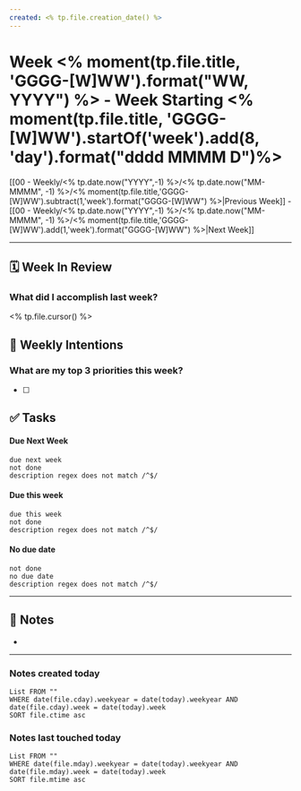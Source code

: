 ```yaml
---
created: <% tp.file.creation_date() %>
---
```

# Week <% moment(tp.file.title, 'GGGG-[W]WW').format("WW, YYYY") %>  - Week Starting  <% moment(tp.file.title, 'GGGG-[W]WW').startOf('week').add(8, 'day').format("dddd MMMM D")%>

[[00 - Weekly/<% tp.date.now("YYYY",-1) %>/<% tp.date.now("MM-MMMM", -1) %>/<% moment(tp.file.title,'GGGG-[W]WW').subtract(1,'week').format("GGGG-[W]WW") %>|Previous Week]] - [[00 - Weekly/<% tp.date.now("YYYY",-1) %>/<% tp.date.now("MM-MMMM", -1) %>/<% moment(tp.file.title,'GGGG-[W]WW').add(1,'week').format("GGGG-[W]WW") %>|Next Week]]

---
## 🗓️ Week In Review
### What did I accomplish last week?
<% tp.file.cursor() %>

## 🎯 Weekly Intentions
### What are my top 3 priorities this week?
- [ ] 


## ✅ Tasks
#### Due Next Week
```tasks
due next week
not done
description regex does not match /^$/
```
#### Due this week
```tasks
due this week
not done
description regex does not match /^$/
```
#### No due date
```tasks
not done
no due date
description regex does not match /^$/
```

---
## 📝 Notes
- 

---
### Notes created today
```dataview
List FROM "" 
WHERE date(file.cday).weekyear = date(today).weekyear AND date(file.cday).week = date(today).week 
SORT file.ctime asc
```

### Notes last touched today
```dataview
List FROM "" 
WHERE date(file.mday).weekyear = date(today).weekyear AND date(file.mday).week = date(today).week 
SORT file.mtime asc
```